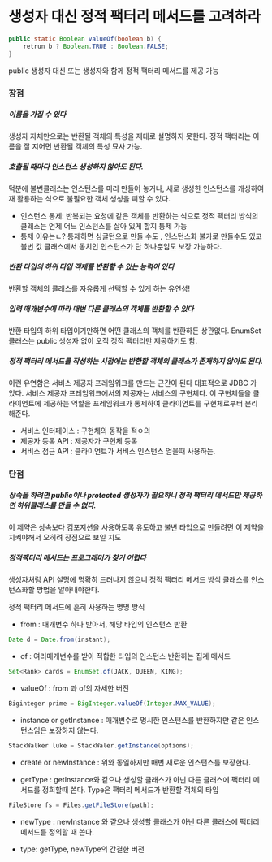 # 생성자 대신 정적 팩터리 메서드를 고려하라

```java
public static Boolean valueOf(boolean b) {
    retrun b ? Boolean.TRUE : Boolean.FALSE;
}
```

public 생성자 대신 또는 생성자와 함께 정적 팩터리 메서드를 제공 가능

### 장점
##### 이름을 가질 수 있다
생성자 자체만으로는 반환될 객체의 특성을 제대로 설명하지 못한다.
정적 팩터리는 이름을 잘 지어면 반환될 객체의 특성 묘사 가능. 

##### 호출될 때마다 인스턴스 생성하지 않아도 된다.
덕분에 불변클래스는 인스턴스를 미리 만들어 놓거나, 새로 생성한 인스턴스를 캐싱하여 재 활용하는 식으로 불필요한 객체 생성을 피할 수 있다. 
- 인스턴스 통제: 반복되는 요청에 같은 객체를 반환하는 식으로 정적 팩터리 방식의 클래스는 언제 어느 인스턴스를 살아 있게 할지 통제 가능
- 통제 이유는ㄴ? 통제하면 싱글턴으로 만들 수도 , 인스턴스화 불가로 만들수도 있고 불변 값 클래스에서 동치인 인스턴스가 단 하나뿐임도 보장 가능하다.

##### 반환 타입의 하위 타입 객체를 반환할 수 있는 능력이 있다
반환할 객체의 클래스를 자유롭게 선택할 수 있게 하는 유연성!

##### 입력 매개변수에 따라 매번 다른 클래스의 객체를 반환할 수 있다
반환 타입의 하위 타입이기만하면 어떤 클래스의 객체를 반환하든 상관없다. 
EnumSet 클래스는 public 생성자 없이 오직 정적 팩터리만 제공하기도 함. 

##### 정적 팩터리 메서드를 작성하는 시점에는 반환할 객체의 클래스가 존재하지 않아도 된다.
이런 유연함은 서비스 제공자 프레임워크를 만드는 근간이 된다 대표적으로 JDBC 가 있다.
서비스 제공자 프레임워크에서의 제공자는 서비스의 구현체다. 이 구현체들을 클라이언트에 제공하는 역할을 프레임워크가 통제하여 클라이언트를 구현체로부터 분리해준다.
- 서비스 인터페이스 : 구현체의 동작을 적ㅇ의
- 제공자 등록 API : 제공자가 구현체 등록 
- 서비스 접근 API : 클라이언트가 서비스 인스턴스 얻을때 사용하는. 


### 단점
##### 상속을 하려면 public이나 protected 생성자가 필요하니 정적 팩터리 메서드만 제공하면 하위클래스를 만들 수 없다.
이 제약은 상속보다 컴포지션을 사용하도록 유도하고 불변 타입으로 만들려면 이 제약을 지켜야해서 오히려 장점으로 보일 지도

##### 정적팩터리 메서드는 프로그래머가 찾기 어렵다
생성자처럼 API 설명에 명확히 드러나지 않으니 정적 팩터리 메서드 방식 클래스를 인스턴스화할 방법을 알아내야한다. 

정적 팩터리 메서드에 흔히 사용하는 명명 방식
- from :  매개변수 하나 받아서, 해당 타입의 인스턴스 반환 
```java
Date d = Date.from(instant);
```
- of : 여러매개변수를 받아 적합한 타입의 인스턴스 반환하는 집계 메서드
```java
Set<Rank> cards = EnumSet.of(JACK, QUEEN, KING);
```

- valueOf : from 과 of의 자세한 버전
```java
Biginteger prime = BigInteger.valueOf(Integer.MAX_VALUE);
```

- instance or getInstance : 매개변수로 명시한 인스턴스를 반환하지만 같은 인스턴스임은 보장하지 않는다.
```java
StackWalker luke = StackWaler.getInstance(options); 
```

- create or newInstance : 위와 동일하지만 매번 새로운 인스턴스를 보장한다.

- getType : getInstance와 같으나 생성할 클래스가 아닌 다른 클래스에 팩터리 메서드를 정희할때 쓴다. Type은 팩터리 메서드가 반환할 객체의 타입
```java
FileStore fs = Files.getFileStore(path); 
```

- newType : newInstance 와 같으나 생성할 클래스가 아닌 다른 클래스에 팩터리 메서드를 정의할 때 쓴다.

- type: getType, newType의 간결한 버전





